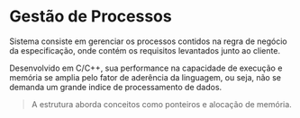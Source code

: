 # Gestão de Processos

Sistema consiste em gerenciar os processos contidos na regra de negócio da especificação, onde contém os requisitos levantados junto ao cliente.

Desenvolvido em C/C++, sua performance na capacidade de execução e memória se amplia pelo fator de aderência da linguagem, ou seja, não se demanda um grande indice de processamento de dados.

> A estrutura aborda conceitos como ponteiros e alocação de memória.
